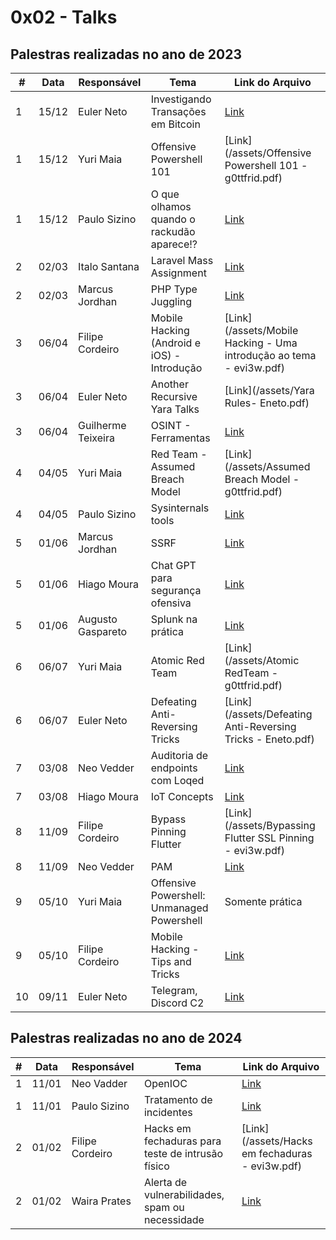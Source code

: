 # 0x02 - Talks

## Palestras realizadas no ano de 2023

| #   | Data  | Responsável          | Tema                                               | Link do Arquivo                                     |
|-----|-------|----------------------|----------------------------------------------------|-----------------------------------------------------|
| 1   | 15/12 | Euler Neto           | Investigando Transações em Bitcoin                 | [Link](inserir_link_aqui)                           |
| 1   | 15/12 | Yuri Maia            | Offensive Powershell 101                           | [Link](/assets/Offensive Powershell 101 - g0ttfrid.pdf)                           |
| 1   | 15/12 | Paulo Sizino         | O que olhamos quando o rackudão aparece!?          | [Link](inserir_link_aqui)                           |
| 2   | 02/03 | Italo Santana        | Laravel Mass Assignment                            | [Link](inserir_link_aqui)                           |
| 2   | 02/03 | Marcus Jordhan       | PHP Type Juggling                                  | [Link](inserir_link_aqui)                           |
| 3   | 06/04 | Filipe Cordeiro      | Mobile Hacking (Android e iOS) - Introdução        | [Link](/assets/Mobile Hacking - Uma introdução ao tema - evi3w.pdf)                           |
| 3   | 06/04 | Euler Neto           | Another Recursive Yara Talks                       | [Link](/assets/Yara Rules- Eneto.pdf)                           |
| 3   | 06/04 | Guilherme Teixeira   | OSINT - Ferramentas                                | [Link](inserir_link_aqui)                           |
| 4   | 04/05 | Yuri Maia            | Red Team - Assumed Breach Model                    | [Link](/assets/Assumed Breach Model - g0ttfrid.pdf)                           |
| 4   | 04/05 | Paulo Sizino         | Sysinternals tools                                 | [Link](inserir_link_aqui)                           |
| 5   | 01/06 | Marcus Jordhan       | SSRF                                               | [Link](inserir_link_aqui)                           |
| 5   | 01/06 | Hiago Moura          | Chat GPT para segurança ofensiva                   | [Link](inserir_link_aqui)                           |
| 5   | 01/06 | Augusto Gaspareto    | Splunk na prática                                  | [Link](inserir_link_aqui)                           |
| 6   | 06/07 | Yuri Maia            | Atomic Red Team                                    | [Link](/assets/Atomic RedTeam - g0ttfrid.pdf)                           |
| 6   | 06/07 | Euler Neto           | Defeating Anti-Reversing Tricks                    | [Link](/assets/Defeating Anti-Reversing Tricks - Eneto.pdf)                           |
| 7   | 03/08 | Neo Vedder           | Auditoria de endpoints com Loqed                   | [Link](inserir_link_aqui)                           |
| 7   | 03/08 | Hiago Moura          | IoT Concepts                                       | [Link](inserir_link_aqui)                           |
| 8   | 11/09 | Filipe Cordeiro      | Bypass Pinning Flutter                             | [Link](/assets/Bypassing Flutter SSL Pinning - evi3w.pdf)                           |
| 8   | 11/09 | Neo Vedder           | PAM                                                | [Link](inserir_link_aqui)                           |
| 9   | 05/10 | Yuri Maia            | Offensive Powershell: Unmanaged Powershell         | Somente prática                          |
| 9   | 05/10 | Filipe Cordeiro      | Mobile Hacking - Tips and Tricks                   | [Link](inserir_link_aqui)                           |
| 10  | 09/11 | Euler Neto           | Telegram, Discord C2                               | [Link](inserir_link_aqui)                           |




## Palestras realizadas no ano de 2024

| #   | Data  | Responsável         | Tema                                                | Link do Arquivo                                     |
|-----|-------|---------------------|-----------------------------------------------------|-----------------------------------------------------|
| 1   | 11/01 | Neo Vadder          | OpenIOC                                             | [Link](inserir_link_aqui)                           |
| 1   | 11/01 | Paulo Sizino        | Tratamento de incidentes                            | [Link](inserir_link_aqui)                           |
| 2   | 01/02 | Filipe Cordeiro     | Hacks em fechaduras para teste de intrusão físico   | [Link](/assets/Hacks em fechaduras - evi3w.pdf)                           |
| 2   | 01/02 | Waira Prates        | Alerta de vulnerabilidades, spam ou necessidade     | [Link](inserir_link_aqui)                           |


